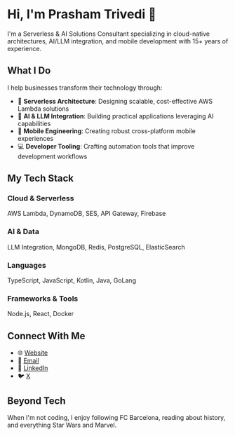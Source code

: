 
<!--
**PrashamTrivedi/PrashamTrivedi** is a ✨ _special_ ✨ repository because its `README.md` (this file) appears on your GitHub profile.

Here are some ideas to get you started:

- 🔭 I’m currently working on ...
- 🌱 I’m currently learning ...
- 👯 I’m looking to collaborate on ...
- 🤔 I’m looking for help with ...
- 💬 Ask me about ...
- 📫 How to reach me: ...
- 😄 Pronouns: ...
- ⚡ Fun fact: ...
-->
# Hi, I'm Prasham Trivedi 👋

I'm a Serverless & AI Solutions Consultant specializing in cloud-native architectures, AI/LLM integration, and mobile development with 15+ years of experience.

## What I Do

I help businesses transform their technology through:

- 🚀 **Serverless Architecture**: Designing scalable, cost-effective AWS Lambda solutions
- 🤖 **AI & LLM Integration**: Building practical applications leveraging AI capabilities
- 📱 **Mobile Engineering**: Creating robust cross-platform mobile experiences
- 💻 **Developer Tooling**: Crafting automation tools that improve development workflows

## My Tech Stack

### Cloud & Serverless
AWS Lambda, DynamoDB, SES, API Gateway, Firebase

### AI & Data
LLM Integration, MongoDB, Redis, PostgreSQL, ElasticSearch

### Languages
TypeScript, JavaScript, Kotlin, Java, GoLang

### Frameworks & Tools
Node.js, React, Docker

## Connect With Me

- 🌐 [Website](https://prashamhtrivedi.in)
- 📧 [Email](mailto:contact@prashamhtrivedi.in)
- 🔗 [LinkedIn](https://www.linkedin.com/in/prasham-trivedi-71521724/)
- 🐦 [X](https://x.com/prashhtrivedi)

## Beyond Tech

When I'm not coding, I enjoy following FC Barcelona, reading about history, and everything Star Wars and Marvel.

